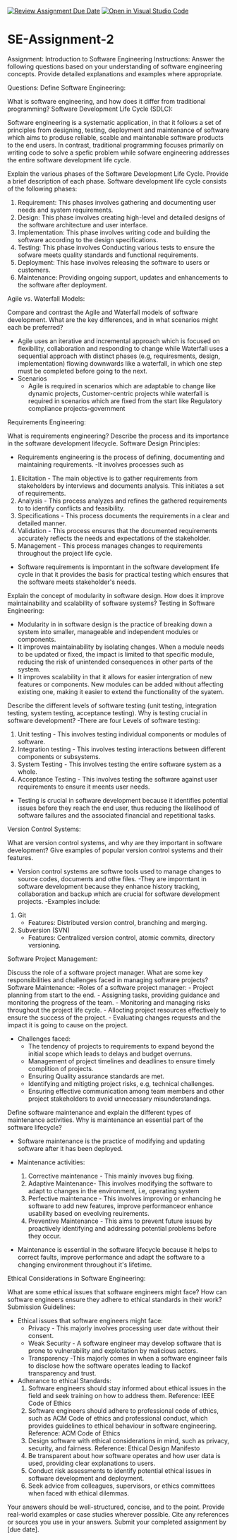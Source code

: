 [![Review Assignment Due Date](https://classroom.github.com/assets/deadline-readme-button-24ddc0f5d75046c5622901739e7c5dd533143b0c8e959d652212380cedb1ea36.svg)](https://classroom.github.com/a/-ucQIGTc)
[![Open in Visual Studio Code](https://classroom.github.com/assets/open-in-vscode-718a45dd9cf7e7f842a935f5ebbe5719a5e09af4491e668f4dbf3b35d5cca122.svg)](https://classroom.github.com/online_ide?assignment_repo_id=15237721&assignment_repo_type=AssignmentRepo)
# SE-Assignment-2
Assignment: Introduction to Software Engineering
Instructions:
Answer the following questions based on your understanding of software engineering concepts. Provide detailed explanations and examples where appropriate.

Questions:
Define Software Engineering:

What is software engineering, and how does it differ from traditional programming?
Software Development Life Cycle (SDLC):

Software engineering is a systematic application, in that it follows a set of principles from designing, testing, deployment and maintenance of software  which aims to produse reliable, scable and maintanable software products to the end users.
In contrast, traditional programming focuses primarily on writing code to solve a spefic problem while sofware engineering addresses the entire software development life cycle.


Explain the various phases of the Software Development Life Cycle. Provide a brief description of each phase.
Software development life cycle consists of the following phases:
1. Requirement: This phases involves gathering and documenting user needs and system requirements.
2. Design: This phase involves creating high-level and detailed designs of the software architecture and user interface.
3. Implementation: This phase involves writing code and building the software according to the design specifications.
4. Testing: This phase involves Conducting various tests to ensure the sofware meets quality standards and functional requirements.
5. Deployment: This hase involves releasing the software to users or customers.
6. Maintenance: Providing ongoing support, updates and enhancements to the software after deployment.

Agile vs. Waterfall Models:

Compare and contrast the Agile and Waterfall models of software development. What are the key differences, and in what scenarios might each be preferred?
- Agile uses an iterative and incremental approach which is focused on flexibility, collaboration and responding to change while Waterfall uses a sequential approach with distinct phases (e.g, requiresments, design, implementation) flowing downwards like a waterfall, in which one step must be completed before going to the next.
- Scenarios
    - Agile is required in scenarios which are adaptable to change like dynamic projects, Customer-centric projects while waterfall is required in scenarios which are fixed from the start like Regulatory compliance projects-government

Requirements Engineering:

What is requirements engineering? Describe the process and its importance in the software development lifecycle.
Software Design Principles:
- Requirements engineering is the process of defining, documenting and maintaining requirements.
-It involves processes such as 
1. Elicitation - The main objective is to gather requirements from stakeholders by interviews and documents analysis. This initiates a set of requirements.
2. Analysis - This process analyzes and refines the gathered requirements to to identify conflicts and feasibility.
3. Specifications - This process documents the requirements in a clear and detailed manner.
4. Validation - This process ensures that the documented requirements accurately reflects the needs and expectations of the stakeholder.
5. Management - This process manages changes to requirements throughout the project life cycle.
-  Software requirements is imporntant in the software development life cycle in that it provides the basis for practical testing which ensures that the software meets stakeholder's needs.

Explain the concept of modularity in software design. How does it improve maintainability and scalability of software systems?
Testing in Software Engineering:
- Modularity in in software design is the practice of breaking down a system into smaller, manageable and independent modules or components.
- It improves maintainability by isolating changes. When a module needs to be updated or fixed, the impact is limited to that specific module, reducing the risk of unintended consequences in other parts of the system.
- It improves scalability in that it allows for easier intergration of new features or components. New modules can be added without affecting existing one, making it easier to extend the functionality of the syatem.

Describe the different levels of software testing (unit testing, integration testing, system testing, acceptance testing). Why is testing crucial in software development?
-There are four Levels of software testing:
1. Unit testing - This involves testing individual components or modules of software.
2. Integration testing - This involves testing interactions between different components or subsystems.
3. System Testing - This involves testing the entire software system as a whole.
4. Acceptance Testing - This involves testing the software against user requirements to ensure it meents user needs.
- Testing is crucial in software development because it identifies potential issues before they reach the end user, thus reducing the likelihood of software failures and the associated financial and repetitional tasks.

Version Control Systems:

What are version control systems, and why are they important in software development? Give examples of popular version control systems and their features.
- Version control systems are softwre tools used to manage changes to source codes, documents and othe files.
-They are imporntant in software development because they enhance history tracking, collaboration and backup which are crucial for software development projects.
-Examples include: 
1. Git
    - Features: Distributed version control, branching and merging.
2. Subversion (SVN)
    - Features: Centralized version control, atomic commits, directory versioning.

Software Project Management:

Discuss the role of a software project manager. What are some key responsibilities and challenges faced in managing software projects?
Software Maintenance:
-Roles of a software project manager:
    - Project planning from start to the end.
    - Assigning tasks, providing guidance and monitoring the progress of the team.
    - Monitoring and managing risks throughout the project life cycle.
    - Allocting project resources effectively to ensure the success of the project.
    - Evaluating changes requests and the impact it is going to cause on the project.
- Challenges faced:
    - The tendency of projects to requirements to expand beyond the initial scope which leads to delays and budget overruns.
    - Management of project timelines and deadlines to ensure timely complition of projects.
    - Ensuring Quality assurance standards are met.
    - Identifying and mitigting project risks, e.g, technical challenges.
    - Ensuring effective communication among team members and other project stakeholders to avoid unnecessary misunderstandings.


Define software maintenance and explain the different types of maintenance activities. Why is maintenance an essential part of the software lifecycle?
- Software maintenance is the practice of modifying and updating software after it has been deployed.
- Maintenance activities:
    1. Corrective maintenance - This mainly invoves bug fixing.
    2. Adaptive Maintenance- This involves modifying the software to adapt to changes in the environment, i.e, operating system
    3. Perfective maintenance - This involves improving or enhancing  he software to add new features, improve performanceor enhance usability based on eveolving reuirements.
    4. Preventive Maintenance - This aims to prevent future issues by proactively identifying and addressing potential problems before they occur.

- Maintenance is essential in the software lifecycle because it helps to correct faults, improve performance and adapt the software to a changing environment throughout it's lifetime.

Ethical Considerations in Software Engineering:

What are some ethical issues that software engineers might face? How can software engineers ensure they adhere to ethical standards in their work?
Submission Guidelines:
- Ethical issues that software engineers might face:
    - Privacy - This majorly involves processing user date without their consent.
    - Weak Security - A software engineer may develop software that is prone to vulnerability and exploitation by malicious actors.
    - Transparency -This majorly comes in when a software engineer fails to disclose how the software operates leading to llackof transparency and trust.
- Adherance to ethical Standards:
    1. Software engineers should stay informed about ethical issues in the field and seek training on how to address them.
        Reference: IEEE Code of Ethics
    2. Software engineers should adhere to professional code of ethics, such as ACM Code of ethics and professional conduct, which provides guidelines to ethical behaviour in software engineering.
        Reference: ACM Code of Ethics
    3. Design software with ethical considerations in mind, such as privacy, security, and fairness.
        Reference: Ethical Design Manifesto
    4. Be transparent about how software operates and how user data is used, providing clear explanations to users.
    5.  Conduct risk assessments to identify potential ethical issues in software development and deployment.
    6. Seek advice from colleagues, supervisors, or ethics committees when faced with ethical dilemmas.


Your answers should be well-structured, concise, and to the point.
Provide real-world examples or case studies wherever possible.
Cite any references or sources you use in your answers.
Submit your completed assignment by [due date].
